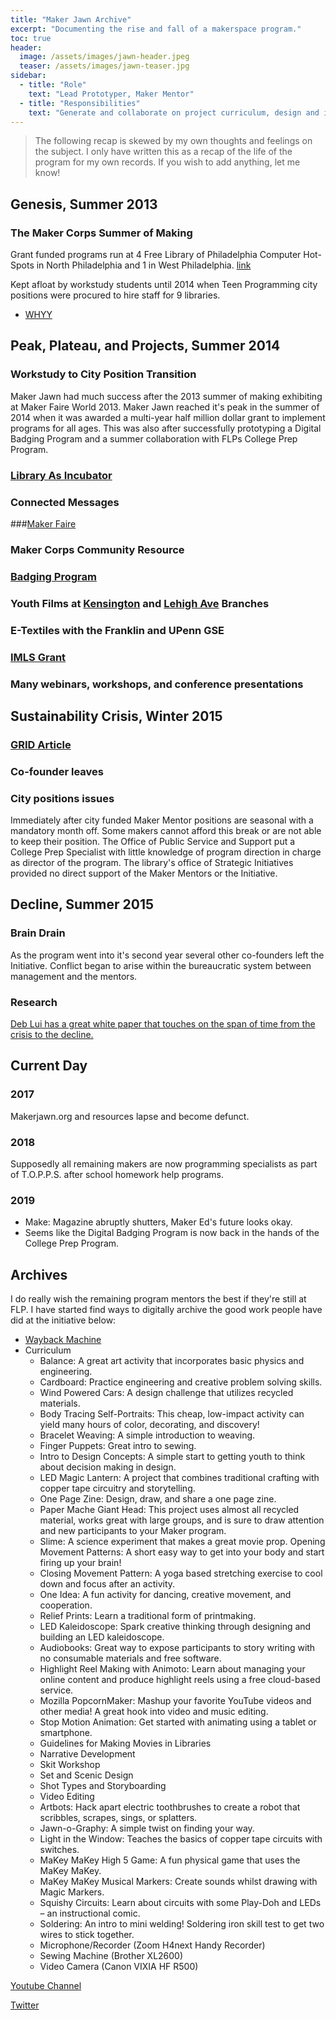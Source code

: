 ```yaml
---
title: "Maker Jawn Archive"
excerpt: "Documenting the rise and fall of a makerspace program."
toc: true
header:
  image: /assets/images/jawn-header.jpeg
  teaser: /assets/images/jawn-teaser.jpg
sidebar:
  - title: "Role"
    text: "Lead Prototyper, Maker Mentor"
  - title: "Responsibilities"
    text: "Generate and collaborate on project curriculum, design and implement novel maker progams, outreach"
---
```


>The following recap is skewed by my own thoughts and feelings on the subject. I only have written this as a recap of the life of the program for my own records. If you wish to add anything, let me know!

## Genesis, Summer 2013

### The Maker Corps Summer of Making
Grant funded programs run at 4 Free Library of Philadelphia Computer Hot-Spots in North Philadelphia and 1 in West Philadelphia. [link](https://libwww.freelibrary.org/blog/post/1799)

Kept afloat by workstudy students until 2014 when Teen Programming city positions were procured to hire staff for 9 libraries.

- [WHYY](https://philadelphia.cbslocal.com/2013/08/17/crafty-students-show-off-new-tech-skills-at-free-library-of-philadelphia/)

## Peak, Plateau, and Projects, Summer 2014

### Workstudy to City Position Transition
Maker Jawn had much success after the 2013 summer of making exhibiting at Maker Faire World 2013. Maker Jawn reached it's peak in the summer of 2014 when it was awarded a multi-year half million dollar grant to implement programs for all ages. This was also after successfully prototyping a Digital Badging Program and a summer collaboration with FLPs College Prep Program.
### [Library As Incubator](https://www.libraryasincubatorproject.org/?p=12998)
### Connected Messages
###[Maker Faire](https://libwww.freelibrary.org/blog/post/1851)
### Maker Corps Community Resource
### [Badging Program](https://www.youtube.com/watch?v=aOQkwpTVwU0)
### Youth Films at [Kensington](https://www.youtube.com/watch?v=VDosBT2WRJ8) and [Lehigh Ave](https://www.youtube.com/watch?v=beA7qRs6IDg) Branches
### E-Textiles with the Franklin and UPenn GSE
### [IMLS Grant](https://www.informalscience.org/maker-jawn-intergenerational-library-steam-initiative)
### Many webinars, workshops, and conference presentations

## Sustainability Crisis, Winter 2015

### [GRID Article](https://issuu.com/redflagmedia/docs/079_grid)
### Co-founder leaves
### City positions issues
Immediately after city funded Maker Mentor positions are seasonal with a mandatory month off. Some makers cannot afford this break or are not able to keep their position. The Office of Public Service and Support put a College Prep Specialist with little knowledge of program direction in charge as director of the program. The library's office of Strategic Initiatives provided no direct support of the Maker Mentors or the Initiative.

## Decline, Summer 2015

### Brain Drain
As the program went into it's second year several other co-founders left the Initiative. Conflict began to arise within the bureaucratic system between management and the mentors.
### Research
[Deb Lui has a great white paper that touches on the span of time from the crisis to the decline.](https://repository.upenn.edu/cgi/viewcontent.cgi?article=4234&context=edissertations)

## Current Day

### 2017
Makerjawn.org and resources lapse and become defunct.
### 2018
Supposedly all remaining makers are now programming specialists as part of T.O.P.P.S. after school homework help programs.
### 2019
- Make: Magazine abruptly shutters, Maker Ed's future looks okay.
- Seems like the Digital Badging Program is now back in the hands of the College Prep Program.

## Archives

I do really wish the remaining program mentors the best if they're still at FLP. I have started find ways to digitally archive the good work people have did at the initiative below:

- [Wayback Machine](https://web.archive.org/web/20161031162653/http://makerjawn.org/)
- Curriculum
  - Balance: A great art activity that incorporates basic physics and engineering.
  - Cardboard: Practice engineering and creative problem solving skills.
  - Wind Powered Cars: A design challenge that utilizes recycled materials.
  - Body Tracing Self-Portraits: This cheap, low-impact activity can yield many hours of color, decorating, and discovery!
  - Bracelet Weaving: A simple introduction to weaving.
  - Finger Puppets: Great intro to sewing.
  - Intro to Design Concepts: A simple start to getting youth to think about decision making in design.
  - LED Magic Lantern: A project that combines traditional crafting with copper tape circuitry and storytelling.
  - One Page Zine: Design, draw, and share a one page zine.
  - Paper Mache Giant Head: This project uses almost all recycled material, works great with large groups, and is sure to draw attention and new participants to your Maker program.
  - Slime: A science experiment that makes a great movie prop.
  Opening Movement Patterns: A short easy way to get into your body and start firing up your brain!
  - Closing Movement Pattern: A yoga based stretching exercise to cool down and focus after an activity.
  - One Idea: A fun activity for dancing, creative movement, and cooperation.
  - Relief Prints: Learn a traditional form of printmaking.
  - LED Kaleidoscope: Spark creative thinking through designing and building an LED kaleidoscope.
  - Audiobooks: Great way to expose participants to story writing with no consumable materials and free software.
  - Highlight Reel Making with Animoto: Learn about managing your online content and produce highlight reels using a free cloud-based service.
  - Mozilla PopcornMaker: Mashup your favorite YouTube videos and other media! A great hook into video and music editing.
  - Stop Motion Animation: Get started with animating using a tablet or smartphone.
  - Guidelines for Making Movies in Libraries
  - Narrative Development
  - Skit Workshop
  - Set and Scenic Design
  - Shot Types and Storyboarding
  - Video Editing
  - Artbots: Hack apart electric toothbrushes to create a robot that scribbles, scrapes, sings, or splatters.
  - Jawn-o-Graphy:  A simple twist on finding your way.
  - Light in the Window: Teaches the basics of copper tape circuits with switches.
  - MaKey MaKey High 5 Game: A fun physical game that uses the MaKey MaKey.
  - MaKey MaKey Musical Markers: Create sounds whilst drawing with Magic Markers.
  - Squishy Circuits: Learn about circuits with some Play-Doh and LEDs – an instructional comic.
  - Soldering: An intro to mini welding! Soldering iron skill test to get two wires to stick together.
  - Microphone/Recorder (Zoom H4next Handy Recorder)
  - Sewing Machine (Brother XL2600)
  - Video Camera (Canon VIXIA HF R500)

[Youtube Channel](https://www.youtube.com/channel/UCgkZSW4f2mO_XQ8tPyZ8E-w)

[Twitter](https://www.twitter.com/makerjawn)
